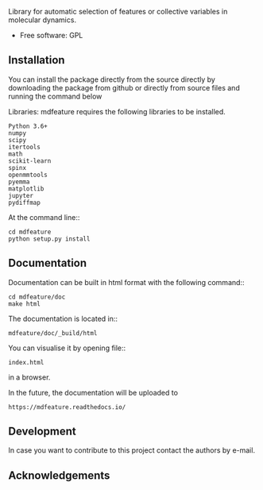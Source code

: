 Library for automatic selection of features or collective variables in molecular dynamics.

* Free software: GPL

Installation
------------

You can install the package directly from the source directly by downloading
the package from github or directly from source files and running the command below

Libraries: mdfeature requires the following libraries to be installed.

    Python 3.6+
    numpy
    scipy
    itertools
    math
    scikit-learn
    spinx
    openmmtools
    pyemma
    matplotlib
    jupyter
    pydiffmap

At the command line::

    cd mdfeature
    python setup.py install

Documentation
-------------

Documentation can be built in html format with the following command::

    cd mdfeature/doc
    make html

The documentation is located in::

    mdfeature/doc/_build/html

You can visualise it by opening file::

    index.html

in a browser.

In the future, the documentation will be uploaded to

    https://mdfeature.readthedocs.io/

Development
-----------

In case you want to contribute to this project contact the authors by e-mail.

Acknowledgements
----------------
